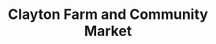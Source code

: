 ---
title: "Clayton Farm and Community Market"
url: /clayton/clayton-farm-and-community-market/
shop: Hofladen
---